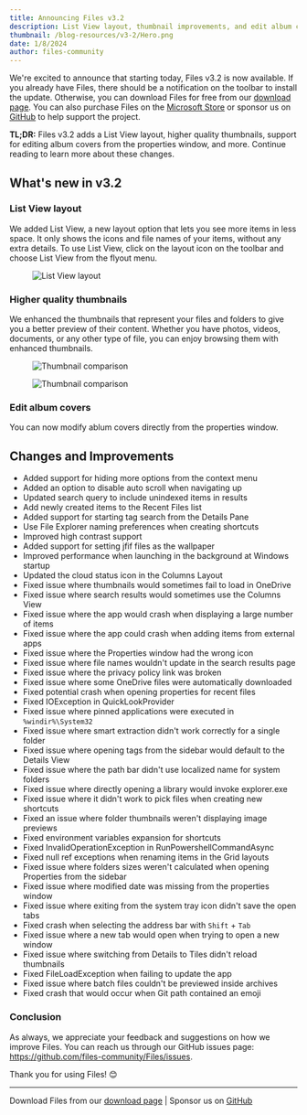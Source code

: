 ```yaml
---
title: Announcing Files v3.2
description: List View layout, thumbnail improvements, and edit album covers from the properties window.
thumbnail: /blog-resources/v3-2/Hero.png
date: 1/8/2024
author: files-community
---
```


We're excited to announce that starting today, Files v3.2 is now available. If you already have Files, there should be a notification on the toolbar to install the update. Otherwise, you can download Files for free from our [download page](/download/). You can also purchase Files on the [Microsoft Store](ms-windows-store://pdp/?ProductId=9nghp3dx8hdx&cid=FilesWebsite) or sponsor us on [GitHub](https://github.com/sponsors/yaira2) to help support the project.

**TL;DR:** Files v3.2 adds a List View layout, higher quality thumbnails, support for editing album covers from the properties window, and more. Continue reading to learn more about these changes.

## What's new in v3.2

### List View layout

We added List View, a new layout option that lets you see more items in less space. It only shows the icons and file names of your items, without any extra details. To use List View, click on the layout icon on the toolbar and choose List View from the flyout menu.

<figure>
    <img src="/blog-resources/v3-2/ListView.png" alt="List View layout" />
</figure>

### Higher quality thumbnails

We enhanced the thumbnails that represent your files and folders to give you a better preview of their content. Whether you have photos, videos, documents, or any other type of file, you can enjoy browsing them with enhanced thumbnails.

<figure>
    <img src="/blog-resources/v3-2/ThumbnailsOne.png" alt="Thumbnail comparison" />
</figure>

<figure>
    <img src="/blog-resources/v3-2/ThumbnailsTwo.png" alt="Thumbnail comparison" />
</figure>


### Edit album covers

You can now modify ablum covers directly from the properties window.


## Changes and Improvements

- Added support for hiding more options from the context menu
- Added an option to disable auto scroll when navigating up
- Updated search query to include unindexed items in results
- Add newly created items to the Recent Files list
- Added support for starting tag search from the Details Pane
- Use File Explorer naming preferences when creating shortcuts
- Improved high contrast support
- Added support for setting jfif files as the wallpaper
- Improved performance when launching in the background at Windows startup
- Updated the cloud status icon in the Columns Layout
- Fixed issue where thumbnails would sometimes fail to load in OneDrive
- Fixed issue where search results would sometimes use the Columns View
- Fixed issue where the app would crash when displaying a large number of items
- Fixed issue where the app could crash when adding items from external apps
- Fixed issue where the Properties window had the wrong icon
- Fixed issue where file names wouldn't update in the search results page
- Fixed issue where the privacy policy link was broken
- Fixed issue where some OneDrive files were automatically downloaded
- Fixed potential crash when opening properties for recent files
- Fixed IOException in QuickLookProvider
- Fixed issue where pinned applications were executed in `%windir%\System32`
- Fixed issue where smart extraction didn't work correctly for a single folder
- Fixed issue where opening tags from the sidebar would default to the Details View
- Fixed issue where the path bar didn't use localized name for system folders
- Fixed issue where directly opening a library would invoke explorer.exe
- Fixed issue where it didn't work to pick files when creating new shortcuts
- Fixed an issue where folder thumbnails weren't displaying image previews
- Fixed environment variables expansion for shortcuts
- Fixed InvalidOperationException in RunPowershellCommandAsync
- Fixed null ref exceptions when renaming items in the Grid layouts
- Fixed issue where folders sizes weren't calculated when opening Properties from the sidebar
- Fixed issue where modified date was missing from the properties window
- Fixed issue where exiting from the system tray icon didn't save the open tabs
- Fixed crash when selecting the address bar with `Shift` + `Tab`
- Fixed issue where a new tab would open when trying to open a new window
- Fixed issue where switching from Details to Tiles didn't reload thumbnails
- Fixed FileLoadException when failing to update the app
- Fixed issue where batch files couldn't be previewed inside archives
- Fixed crash that would occur when Git path contained an emoji


### Conclusion

As always, we appreciate your feedback and suggestions on how we improve Files. You can reach us through our GitHub issues page: https://github.com/files-community/Files/issues.

Thank you for using Files! 😊

---

Download Files from our [download page](/download/) | Sponsor us on [GitHub](https://github.com/sponsors/yaira2)
